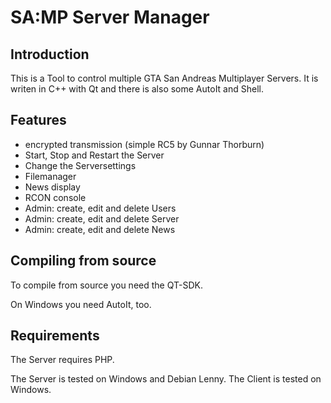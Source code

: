 SA:MP Server Manager
======================================

Introduction
------------

This is a Tool to control multiple GTA San Andreas Multiplayer Servers.
It is writen in C++ with Qt and there is also some AutoIt and Shell.


Features
----------------

*    encrypted transmission (simple RC5 by Gunnar Thorburn)
*    Start, Stop and Restart the Server
*    Change the Serversettings
*    Filemanager
*    News display
*    RCON console
*    Admin: create, edit and delete Users
*    Admin: create, edit and delete Server
*    Admin: create, edit and delete News


Compiling from source
---------------------

To compile from source you need the QT-SDK.

On Windows you need AutoIt, too.


Requirements
-------

The Server requires PHP.

The Server is tested on Windows and Debian Lenny.
The Client is tested on Windows.
